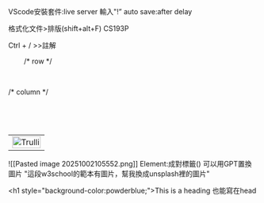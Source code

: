 VScode安裝套件:live server
輸入"!”
auto save:after delay

格式化文件>排版(shift+alt+F)
CS193P

Ctrl + /  >>註解
<style>

    table,

    th,

    td{

        /* 框線 */

        border: 1px solid black;

        /* 文字置中 */

        text-align: center;

    }

</style>

<table width="100%">
        <tr>    /* row */

            <td><img src="./images/pic6.png" alt="Trulli" width="100%"></td>    /* column */

        </tr>
        
</table>

![[Pasted image 20251002105552.png]]
Element:成對標籤(<html><head><body>)
可以用GPT置換圖片
"這段w3school的範本有圖片，幫我換成unsplash裡的圖片"

<h1 style="background-color:powderblue;">This is a heading</h1>
也能寫在head
<style>
h1{
	background-color:powderblue;
}
</style>